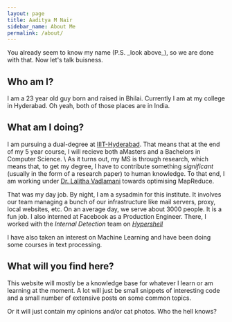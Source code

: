 ```yaml
---
layout: page
title: Aaditya M Nair
sidebar_name: About Me
permalink: /about/
---
```


<p></p>
You already seem to know my name (P.S. _look above_), so we are done with that. Now let's talk buisness.

## Who am I?
I am a 23 year old guy born and raised in Bhilai. Currently I am at my college in Hyderabad. Oh yeah, both of those places are in India.

## What am I doing?
I am pursuing a dual-degree at [IIIT-Hyderabad]. That means that at the end of my 5 year course, I will recieve both
aMasters and a Bachelors in Computer Science. \\
As it turns out, my MS is through research, which means that, to get my degree, I have to contribute something *significant* (usually in the form of a research paper) to human knowledge.
To that end, I am working under [Dr. Lalitha Vadlamani] towards optimising MapReduce. 

That was my day job. By night, I am a sysadmin for this institute. It involves our team managing a bunch of our infrastructure
like mail servers, proxy, local websites, etc. On an average day, we serve about 3000 people. It is a fun job.
I also interned at Facebook as a Production Engineer. There, I worked with the _Internal Detection_ team on _[Hypershell]_

I have also taken an interest on Machine Learning and have been doing some courses in text processing.

## What will you find here?
This website will mostly be a knowledge base for whatever I learn or am learning at the moment. A lot will just be small snippets of
interesting code and a small number of extensive posts on some common topics.

Or it will just contain my opinions and/or cat photos. Who the hell knows?

[IIIT-Hyderabad]: https://iiit.ac.in
[Dr. Lalitha Vadlamani]: https://faculty.iiit.ac.in/~lalitha.v/
[Hypershell]: https://www.slideshare.net/DevopsCon/hypershell-sameen-jalal-facebook-devopsdays-tel-aviv-2016

